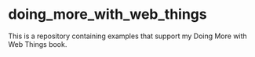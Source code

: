 # doing_more_with_web_things
This is a repository containing examples that support my Doing More with Web Things book.
